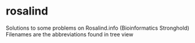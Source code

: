 # rosalind
Solutions to some problems on Rosalind.info (Bioinformatics Stronghold)
Filenames are the abbreviations found in tree view

